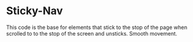 Sticky-Nav
==========

This code is the base for elements that stick to the stop of the page when scrolled to to the stop of the screen and unsticks. Smooth movement. 
